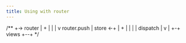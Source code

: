 ```yaml
---
title: Using with router
---
```




/**
               +-> router
               |      +
               |      |
               |      v
  router.push  |     store <-+
               |      +      |
               |      |      | dispatch
               |      v      |
               +-+ views  +--+
*/